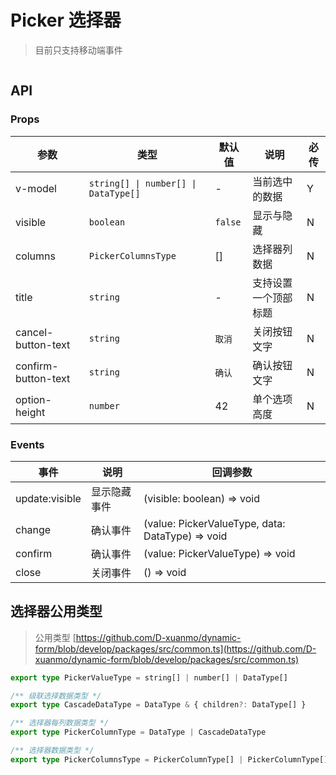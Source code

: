 # Picker 选择器

> 目前只支持移动端事件

```vue playground=3dtspi3

```

## API

### Props

| 参数                | 类型                                 | 默认值  | 说明                 | 必传 |
| ------------------- | ------------------------------------ | ------- | -------------------- | ---- |
| v-model             | `string[] \| number[] \| DataType[]` | -       | 当前选中的数据       | Y    |
| visible             | `boolean`                            | `false` | 显示与隐藏           | N    |
| columns             | `PickerColumnsType`                  | []      | 选择器列数据         | N    |
| title               | `string`                             | -       | 支持设置一个顶部标题 | N    |
| cancel-button-text  | `string`                             | `取消`  | 关闭按钮文字         | N    |
| confirm-button-text | `string`                             | `确认`  | 确认按钮文字         | N    |
| option-height       | `number`                             | 42      | 单个选项高度         | N    |

### Events

| 事件           | 说明         | 回调参数                                         |
| -------------- | ------------ | ------------------------------------------------ |
| update:visible | 显示隐藏事件 | (visible: boolean) => void                       |
| change         | 确认事件     | (value: PickerValueType, data: DataType) => void |
| confirm        | 确认事件     | (value: PickerValueType) => void                 |
| close          | 关闭事件     | () => void                                       |

## 选择器公用类型

> 公用类型 [https://github.com/D-xuanmo/dynamic-form/blob/develop/packages/src/common.ts](https://github.com/D-xuanmo/dynamic-form/blob/develop/packages/src/common.ts)

```typescript
export type PickerValueType = string[] | number[] | DataType[]

/** 级联选择数据类型 */
export type CascadeDataType = DataType & { children?: DataType[] }

/** 选择器每列数据类型 */
export type PickerColumnType = DataType | CascadeDataType

/** 选择器数据类型 */
export type PickerColumnsType = PickerColumnType[] | PickerColumnType[][]
```
